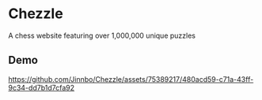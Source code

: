 # Chezzle 

A chess website featuring over 1,000,000 unique puzzles 

## Demo

https://github.com/Jinnbo/Chezzle/assets/75389217/480acd59-c71a-43ff-9c34-dd7b1d7cfa92


